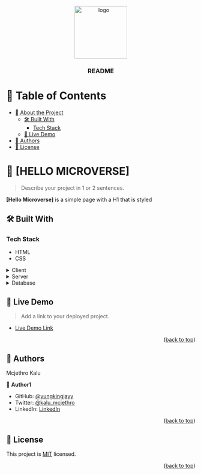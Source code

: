 <a name="readme-top"></a>

<div align="center">
  <!-- You are encouraged to replace this logo with your own! Otherwise you can also remove it. -->
  <img src="murple_logo.png" alt="logo" width="140"  height="auto" />
  <br/>

  <h3><b>README</b></h3>

</div>

<!-- TABLE OF CONTENTS -->

# 📗 Table of Contents

- [📖 About the Project](#about-project)
  - [🛠 Built With](#built-with)
    - [Tech Stack](#tech-stack)
  - [🚀 Live Demo](#live-demo)
- [👥 Authors](#authors)
- [📝 License](#license)

<!-- PROJECT DESCRIPTION -->

# 📖 [HELLO MICROVERSE] <a name="about-project"></a>

> Describe your project in 1 or 2 sentences.

**[Hello Microverse]** is a simple page with a H1 that is styled

## 🛠 Built With <a name="built-with"></a>

### Tech Stack <a name="tech-stack"></a>
  <ul>
    <li>HTML</li>
    <li>CSS</li>
  </ul>

<details>
  <summary>Client</summary>
  <ul>
    <li><a href="https://reactjs.org/">React.js</a></li>
  </ul>
</details>

<details>
  <summary>Server</summary>
  <ul>
    <li><a href="https://expressjs.com/">Express.js</a></li>
  </ul>
</details>

<details>
<summary>Database</summary>
  <ul>
    <li><a href="https://www.postgresql.org/">PostgreSQL</a></li>
  </ul>
</details>

<!-- LIVE DEMO -->

## 🚀 Live Demo <a name="live-demo"></a>

> Add a link to your deployed project.

- [Live Demo Link](https://google.com)

<p align="right">(<a href="#readme-top">back to top</a>)</p>

<!-- AUTHORS -->

## 👥 Authors <a name="authors"></a>
  Mcjethro Kalu

👤 **Author1**

- GitHub: [@yungkingjayy](https://github.com/yungkingjayy)
- Twitter: [@kalu_mcjethro](https://twitter.com/kalu_mcjethro)
- LinkedIn: [LinkedIn](https://linkedin.com/in/linkedinhandle)

<p align="right">(<a href="#readme-top">back to top</a>)</p>

<!-- LICENSE -->

## 📝 License <a name="license"></a>

This project is [MIT](./LICENSE) licensed.

<p align="right">(<a href="#readme-top">back to top</a>)</p>

